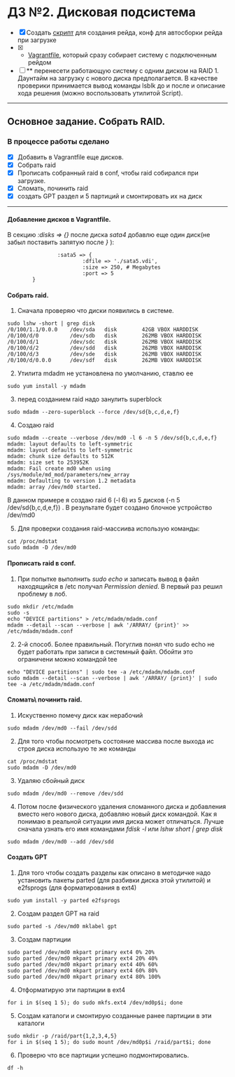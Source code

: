 # ДЗ №2. Дисковая подсистема

 - [x] Создать [скрипт]() для создания рейда, конф для автосборки рейда при загрузке
 - [x] * [Vagrantfile](), который сразу собирает систему с подключенным рейдом
 - [ ] ** перенесети работающую систему с одним диском на RAID 1. Даунтайм на загрузку с нового диска предполагается. В качестве проверики принимается вывод команды lsblk до и после и описание хода решения (можно воспользовать утилитой Script). 

---

## Основное задание. Собрать RAID.

### В процессе работы сделано

 - [x] Добавить в Vagrantfile еще дисков.
 - [x] Собрать raid
 - [x] Прописать собранный raid в conf, чтобы raid собирался при загрузке.
 - [x] Сломать, починить raid
 - [x] создать GPT раздел и 5 партиций и смонтировать их на диск

---

#### Добавление дисков в Vagrantfile.

В секцию *:disks => {}* после диска *sata4* добавлю еще один диск(не забыл поставить запятую после *}* ):
```
                :sata5 => {
                        :dfile => './sata5.vdi',
                        :size => 250, # Megabytes
                        :port => 5
		}

```


#### Собрать raid.

1. Сначала проверяю что диски появились в системе.

```
sudo lshw -short | grep disk
/0/100/1.1/0.0.0    /dev/sda   disk        42GB VBOX HARDDISK
/0/100/d/0          /dev/sdb   disk        262MB VBOX HARDDISK
/0/100/d/1          /dev/sdc   disk        262MB VBOX HARDDISK
/0/100/d/2          /dev/sdd   disk        262MB VBOX HARDDISK
/0/100/d/3          /dev/sde   disk        262MB VBOX HARDDISK
/0/100/d/0.0.0      /dev/sdf   disk        262MB VBOX HARDDISK
```

2. Утилита mdadm не установлена по умолчанию, ставлю ее

```
sudo yum install -y mdadm
```

3. перед созданием raid надо занулить superblock

```
sudo mdadm --zero-superblock --force /dev/sd{b,c,d,e,f}
```

4. Создаю raid

```
sudo mdadm --create --verbose /dev/md0 -l 6 -n 5 /dev/sd{b,c,d,e,f}
mdadm: layout defaults to left-symmetric
mdadm: layout defaults to left-symmetric
mdadm: chunk size defaults to 512K
mdadm: size set to 253952K
mdadm: Fail create md0 when using /sys/module/md_mod/parameters/new_array
mdadm: Defaulting to version 1.2 metadata
mdadm: array /dev/md0 started.
```
В данном примере я создаю raid 6 (-l 6)  из 5 дисков (-n 5 /dev/sd{b,c,d,e,f}) . В результате будет создано блочное устройство /dev/md0

5. Для проверки создания raid-массиива использую команды:

```
cat /proc/mdstat
sudo mdadm -D /dev/md0
```

#### Прописать raid в conf.

1. При попытке выполнить *sudo echo* и записать вывод в файл находящийся в /etc получал *Permission denied*. В первый раз решил проблему в лоб.

```
sudo mkdir /etc/mdadm
sudo -s
echo "DEVICE partitions" > /etc/mdadm/mdadm.conf
mdadm --detail --scan --verbose | awk '/ARRAY/ {print}' >> /etc/mdadm/mdadm.conf 
```
2. 2-й способ. Более правильный. Погуглив понял что sudo echo не будет работать при записи в системный файл. Обойти это ограничени можно командой tee

```
echo "DEVICE partitions" | sudo tee -a /etc/mdadm/mdadm.conf
sudo mdadm --detail --scan --verbose | awk '/ARRAY/ {print}' | sudo tee -a /etc/mdadm/mdadm.conf
```




#### Сломать\ починить raid.

1. Искуственно помечу диск как нерабочий

```
sudo mdadm /dev/md0 --fail /dev/sdd
```
2. Для того чтобы посмотреть состояние массивa после выхода ис строя диска использую те же команды

```
cat /proc/mdstat
sudo mdadm -D /dev/md0
```
3. Удаляю сбойный диск

```
sudo mdadm /dev/md0 --remove /dev/sdd
```
4. Потом после физического удаления сломанного диска и добавления вместо него нового диска, добавляю новый диск командой. Как я понимаю в реальной ситуации имя диска может отличаться. Лучше сначала узнать его имя командами *fdisk -l* или *lshw short | grep disk*

```
sudo mdadm /dev/md0 --add /dev/sdd
```

#### Создать GPT

1. Для того чтобы создать разделы как описано в методичке надо установить пакеты parted (для разбивки диска этой утилитой) и e2fsprogs (для форматирования в ext4)

```
sudo yum install -y parted e2fsprogs
```

2. Создам раздел GPT на raid

```
sudo parted -s /dev/md0 mklabel gpt
```
3. Создам партиции
```
sudo parted /dev/md0 mkpart primary ext4 0% 20%
sudo parted /dev/md0 mkpart primary ext4 20% 40%
sudo parted /dev/md0 mkpart primary ext4 40% 60%
sudo parted /dev/md0 mkpart primary ext4 60% 80%
sudo parted /dev/md0 mkpart primary ext4 80% 100%
```

4. Отформатирую эти партиции в ext4

```
for i in $(seq 1 5); do sudo mkfs.ext4 /dev/md0p$i; done
```
5. Создам каталоги и смонтирую созданные ранее партиции в эти каталоги

```
sudo mkdir -p /raid/part{1,2,3,4,5}
for i in $(seq 1 5); do sudo mount /dev/md0p$i /raid/part$i; done
```
6. Проверю что все партиции успешно подмонтировались.

```
df -h
```

